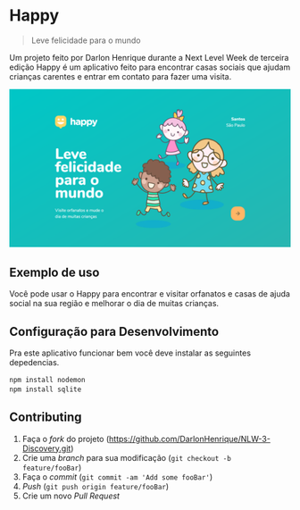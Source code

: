 # Happy
> Leve felicidade para o mundo

Um projeto feito por Darlon Henrique durante a Next Level Week de terceira edição
Happy é um aplicativo feito para encontrar casas sociais que ajudam crianças carentes e entrar em contato para fazer uma visita.

![](./.github/Happy.png)

## Exemplo de uso

Você pode usar o Happy para encontrar e visitar orfanatos e casas de ajuda social na sua região e melhorar o dia de muitas crianças.

## Configuração para Desenvolvimento

Pra este aplicativo funcionar bem você deve instalar as seguintes depedencias.

```sh
npm install nodemon
npm install sqlite
```

## Contributing

1. Faça o _fork_ do projeto (<https://github.com/DarlonHenrique/NLW-3-Discovery.git>)
2. Crie uma _branch_ para sua modificação (`git checkout -b feature/fooBar`)
3. Faça o _commit_ (`git commit -am 'Add some fooBar'`)
4. _Push_ (`git push origin feature/fooBar`)
5. Crie um novo _Pull Request_
